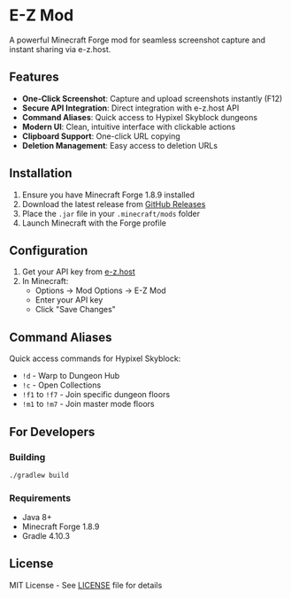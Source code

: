 # E-Z Mod

A powerful Minecraft Forge mod for seamless screenshot capture and instant sharing via e-z.host.

## Features

- **One-Click Screenshot**: Capture and upload screenshots instantly (F12)
- **Secure API Integration**: Direct integration with e-z.host API
- **Command Aliases**: Quick access to Hypixel Skyblock dungeons
- **Modern UI**: Clean, intuitive interface with clickable actions
- **Clipboard Support**: One-click URL copying
- **Deletion Management**: Easy access to deletion URLs

## Installation

1. Ensure you have Minecraft Forge 1.8.9 installed
2. Download the latest release from [GitHub Releases](https://github.com/q4ow/EZMod/releases)
3. Place the `.jar` file in your `.minecraft/mods` folder
4. Launch Minecraft with the Forge profile

## Configuration

1. Get your API key from [e-z.host](https://e-z.host)
2. In Minecraft:
   - Options → Mod Options → E-Z Mod
   - Enter your API key
   - Click "Save Changes"

## Command Aliases

Quick access commands for Hypixel Skyblock:

- `!d` - Warp to Dungeon Hub
- `!c` - Open Collections
- `!f1` to `!f7` - Join specific dungeon floors
- `!m1` to `!m7` - Join master mode floors

## For Developers

### Building

```bash
./gradlew build
```

### Requirements
- Java 8+
- Minecraft Forge 1.8.9
- Gradle 4.10.3

## License
MIT License - See [LICENSE](LICENSE) file for details
